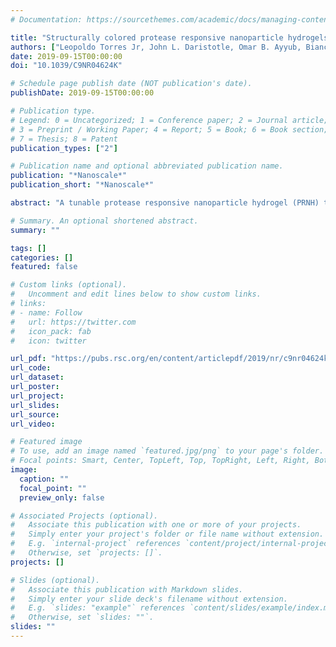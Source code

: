 ```yaml
---
# Documentation: https://sourcethemes.com/academic/docs/managing-content/

title: "Structurally colored protease responsive nanoparticle hydrogels with degradation-directed assembly"
authors: ["Leopoldo Torres Jr, John L. Daristotle, Omar B. Ayyub, Bianca M. Bellato Meinhardt, Havisha Garimella, Artemis Margaronis, Soenke Seifert, Nicholas M. Bedford, Taylor J. Woehl, Peter Kofinas"]
date: 2019-09-15T00:00:00
doi: "10.1039/C9NR04624K"

# Schedule page publish date (NOT publication's date).
publishDate: 2019-09-15T00:00:00

# Publication type.
# Legend: 0 = Uncategorized; 1 = Conference paper; 2 = Journal article;
# 3 = Preprint / Working Paper; 4 = Report; 5 = Book; 6 = Book section;
# 7 = Thesis; 8 = Patent
publication_types: ["2"]

# Publication name and optional abbreviated publication name.
publication: "*Nanoscale*"
publication_short: "*Nanoscale*"

abstract: "A tunable protease responsive nanoparticle hydrogel (PRNH) that demonstrates large non-iridescent color changes due to a degradation-directed assembly of nanoparticles is reported. Structurally colored composites are fabricated with silica particles, 4-arm poly(ethylene glycol) norbornene (4PEGN), and a proteolytically degradable peptide. When placed in a protease solution, the peptide crosslinks degrade causing electrostatic binding and adsorption of the polymer to the particle surface which leads to the assembly of particles into compact amorphous arrays with structural color. The particle surface charge and size is investigated to probe their effect on the assembly mechanism. Interestingly, only PRNHs with highly negative particle surface charge exhibit color changes after degradation. Ultra-small angle X-ray scattering revealed that the particles become coated in polymer after degradation, producing a material with less order compared to the initial state. Altering the particle diameter modulates the composites’ color, and all sizes investigated (178–297 nm) undergo the degradation-directed assembly. Varying the amount of 4PEGN adjusts the swollen PRNH color and has no effect on the degradation-directed assembly. Taken together, the effects of surface charge, particle size, and polymer concentration allow for the formulation of new design rules for fabricating tunable PRNHs that display vivid changes in structural color upon degradation."

# Summary. An optional shortened abstract.
summary: ""

tags: []
categories: []
featured: false

# Custom links (optional).
#   Uncomment and edit lines below to show custom links.
# links:
# - name: Follow
#   url: https://twitter.com
#   icon_pack: fab
#   icon: twitter

url_pdf: "https://pubs.rsc.org/en/content/articlepdf/2019/nr/c9nr04624k"
url_code:
url_dataset:
url_poster:
url_project:
url_slides:
url_source:
url_video:

# Featured image
# To use, add an image named `featured.jpg/png` to your page's folder. 
# Focal points: Smart, Center, TopLeft, Top, TopRight, Left, Right, BottomLeft, Bottom, BottomRight.
image:
  caption: ""
  focal_point: ""
  preview_only: false

# Associated Projects (optional).
#   Associate this publication with one or more of your projects.
#   Simply enter your project's folder or file name without extension.
#   E.g. `internal-project` references `content/project/internal-project/index.md`.
#   Otherwise, set `projects: []`.
projects: []

# Slides (optional).
#   Associate this publication with Markdown slides.
#   Simply enter your slide deck's filename without extension.
#   E.g. `slides: "example"` references `content/slides/example/index.md`.
#   Otherwise, set `slides: ""`.
slides: ""
---
```

